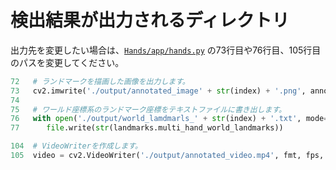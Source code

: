 # 検出結果が出力されるディレクトリ

出力先を変更したい場合は、[`Hands/app/hands.py`](https://github.com/AO2324-00/MediaPipe-Docker/blob/main/Hands/app/hands.py) の73行目や76行目、105行目のパスを変更してください。
```python
72   # ランドマークを描画した画像を出力します。
73   cv2.imwrite('./output/annotated_image' + str(index) + '.png', annotated_image)
74
75   # ワールド座標系のランドマーク座標をテキストファイルに書き出します。
76   with open('./output/world_lamdmarls_' + str(index) + '.txt', mode='w') as file:
77      file.write(str(landmarks.multi_hand_world_landmarks))

104  # VideoWriterを作成します。
105  video = cv2.VideoWriter('./output/annotated_video.mp4', fmt, fps, (width, height))
```